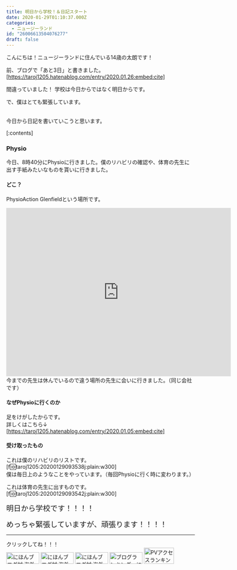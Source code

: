 ```yaml
---
title: 明日から学校！＆日記スタート
date: 2020-01-29T01:10:37.000Z
categories:
  - ニュージーランド
id: "26006613504076277"
draft: false
---
```

こんにちは！ニュージーランドに住んでいる14歳の太朗です！

前、ブログで「あと3日」と書きました。
[https://taroj1205.hatenablog.com/entry/2020.01.26:embed:cite]

間違っていました！
学校は今日からではなく明日からです。

で、僕はとても緊張しています。

<!-- more -->


<br />
今日から日記を書いていこうと思います。


[:contents]


### Physio
今日、8時40分にPhysioに行きました。僕のリハビリの確認や、体育の先生に出す手紙みたいなものを貰いに行きました。

#### どこ？
PhysioAction Glenfieldという場所です。
<iframe src="https://www.google.com/maps/embed?pb=!1m18!1m12!1m3!1d3195.4650716846572!2d174.7186766152894!3d-36.78339827995205!2m3!1f0!2f0!3f0!3m2!1i1024!2i768!4f13.1!3m3!1m2!1s0x6d0d485f00c46f2d%3A0x7951d123f569799b!2sPhysioAction%20Glenfield!5e0!3m2!1sen!2snz!4v1580256282622!5m2!1sen!2snz" width="600" height="450" frameborder="0" style="border:0;" allowfullscreen=""></iframe>
今までの先生は休んでいるので違う場所の先生に会いに行きました。（同じ会社です）

#### なぜPhysioに行くのか
足をけがしたからです。<br />
詳しくはこちら↓
[https://taroj1205.hatenablog.com/entry/2020.01.05:embed:cite]

#### 受け取ったもの
これは僕のリハビリのリストです。<br />
[f:id:taroj1205:20200129093538j:plain:w300]<br />
僕は毎日上のようなことをやっています。（毎回Physioに行く時に変わります。）

これは体育の先生に出すものです。<br />
[f:id:taroj1205:20200129093542j:plain:w300]

<span style="font-size: 140%">明日から学校です！！！！</span>

<span style="font-size: 140%">めっちゃ緊張していますが、頑張ります！！！！</span>


<hr />
クリックしてね！！！<br />
<a href="https://overseas.blogmura.com/ranking/in?p_cid=10927073" target="_blank" ><img src="https://b.blogmura.com/overseas/88_31.gif" width="88" height="31" border="0" alt="にほんブログ村 海外生活ブログへ" /></a>
<a href="https://overseas.blogmura.com/cebu/ranking/in?p_cid=10927073" target="_blank" ><img src="https://b.blogmura.com/overseas/cebu/88_31.gif" width="88" height="31" border="0" alt="にほんブログ村 海外生活ブログ セブ島情報へ" /></a>
<a href="https://overseas.blogmura.com/newzealand/ranking/in?p_cid=10927073" target="_blank" ><img src="https://b.blogmura.com/overseas/newzealand/88_31.gif" width="88" height="31" border="0" alt="にほんブログ村 海外生活ブログ ニュージーランド情報へ" /></a>
<a href="https://blogmura.com/ranking/in?p_cid=10927073" target="_blank"><img src="https://b.blogmura.com/88_31.gif" width="88" height="31" border="0" alt="ブログランキング・にほんブログ村へ" /></a>
<a href="https://blogmura.com/profiles/10927073?p_cid=10927073"><img src="https://blogparts.blogmura.com/parts_image/user/pv10927073.gif"  width="80" height="43.5" border="0" alt="PVアクセスランキング にほんブログ村" /></a>
